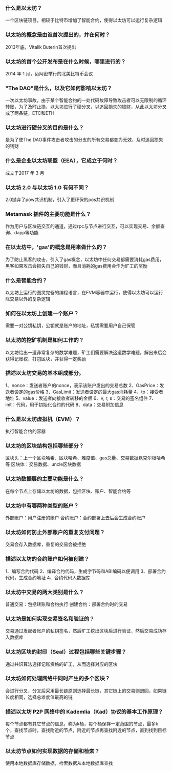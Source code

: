 ### **什么是以太坊？**

一个区块链项目，相较于比特币增加了智能合约，使得以太坊可以运行复杂逻辑

### **以太坊的概念是由谁首次提出的，并在何时？**

2013年底，Vitalik Buterin首次提出

### **以太坊的首个公开发布是在什么时候，哪里进行的？**

2014 年 1 月，迈阿密举行的北美比特币会议

### **"The DAO"是什么，以及它如何影响以太坊？**

一次以太坊事故，由于某个智能合约的一处代码故障导致攻击者可以无限制的循环转账，为了及时止损，以太坊进行了硬分叉，以追回损失的钱财，从此以太坊分叉成了两条链，ETC和ETH

### **以太坊进行硬分叉的目的是什么？**

是为了使The DAO事件攻击者攻击的分支的所有交易都变为无效，及时追回损失的钱财

### **什么是企业以太坊联盟（EEA），它成立于何时？**

成立于2017 年 3 月

### **以太坊 2.0 与以太坊 1.0 有何不同？**

2.0抛弃了pow共识机制，引入了更环保的pos共识机制

### **Metamask 插件的主要功能是什么？**

作为用户与区块链交互的通道，通过rpc与节点进行交互，可以实现交易、余额查询、dapp等功能

### **在以太坊中，'gas'的概念是用来做什么的？**

为了防止黑客的攻击，引入了gas概念，以太坊中任何交易都需要消耗gas费用，黑客如果攻击会损失自己的钱财，而且消耗的gas费用会作为旷工的奖励

### **什么是智能合约？**

以太坊上运行的图灵完备的编程语言，在EVM容器中运行，使得以太坊可以运行除交易以外的复杂逻辑

### **如何在以太坊上创建一个账户？**

需要一对公钥私钥，公钥就是账户的地址，私钥需要用户自己保管

### **以太坊的挖矿机制是如何工作的？**

以太坊给出一道非常复杂的数学难题，矿工们需要解决这道数学难题，解出来后会获得记账权，打包区块，并获得一定奖励

### **描述以太坊交易的基本组成部分。**

1、nonce：发送者账户的nonce，表示该账户发出的交易总数
2、GasPrice：发送者设定的gas价格
3、GasLimit：发送者设定的最大gas消耗量
4、to：接受者地址
5、value：发送者向接收者转移的金额
6、v, r, s：交易的签名组件
7、init：代码，用于初始化合约的代码
8、data：交易附加信息

### **什么是以太坊虚拟机（EVM）？**

执行智能合约的容器

### **以太坊的区块结构包括哪些部分？**

区块头：上一个区块哈希、区块哈希、难度值、gas总量、交易数据默克尔根哈希等
区块体：交易数据、uncle区块数据

### 以太坊数据层的主要功能是什么？

在每个节点上存储以太坊的数据，包括区块、账户、智能合约等

### 以太坊中有哪两种类型的账户？

外部账户：用户注册的账户
合约账户：合约部署上去后会生成合约账户

### 以太坊如何防止外部账户的重复支付问题？

交易会存入数据库，重复的交易会被拒绝

### 描述以太坊的合约账户如何被创建？

1、编写合约代码
2、编译合约代码，生成字节码和ABI编码以便调用
3、部署合约代码，生成合约地址
4、合约代码入数据库

### 以太坊中交易的两大类别是什么？

普通交易：包括转账和合约执行
创建合约：部署合约时的交易

### 以太坊是如何实现交易签名和验证的？

交易通过发起者账户的私钥签名，然后旷工挖出区块后进行验证，然后交易成功存入数据库

### 以太坊区块的封印（Seal）过程包括哪些关键步骤？

通过共识算法选择记账资格的矿工，从而选择对应的区块

### 以太坊如何处理网络中同时产生的多个区块？

会进行分叉，分叉后采用最长链原则选择最长链，其它链上的交易则退回，如果链长度相同，选择总难度值最高的链

### 描述以太坊 P2P 网络中的 Kademlia（Kad）协议的基本工作原理？

每个节点都有其它节点的信息，称为k桶，每个桶保存一定范围的节点，最多k个，查找节点时，查找附近的节点，附近的节点再查找附近的节点，直到找到目标节点

### 以太坊节点如何实现数据的存储和检索？

使用本地数据库存储数据，检索数据从本地数据库查找